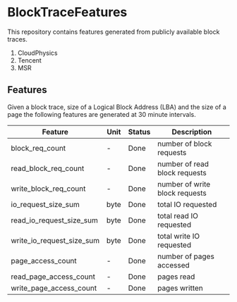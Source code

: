 # BlockTraceFeatures
This repository contains features generated from publicly available block traces. 

1. CloudPhysics 
2. Tencent 
3. MSR 

## Features
Given a block trace, size of a Logical Block Address (LBA) and the size of a page the following features are generated at 30 minute intervals. 


| Feature                     | Unit   | Status | Description                      |
|-----------------------------|--------|--------|----------------------------------|
| block_req_count             | -      | Done   | number of block requests         |
| read_block_req_count        | -      | Done   | number of read block requests    |
| write_block_req_count       | -      | Done   | number of write block requests   |
| io_request_size_sum         | byte   | Done   | total IO requested               |
| read_io_request_size_sum    | byte   | Done   | total read IO requested          |
| write_io_request_size_sum   | byte   | Done   | total write IO requested         |
| page_access_count        | - | Done   | number of pages accessed |
| read_page_access_count   | - | Done   | pages read               |
| write_page_access_count  | - | Done   | pages written            |



<!-- 
| block_req_count_split  | fraction of block requests that were writes | ratio |
| seq_count             | number of sequential block requests | frequency |
| read_seq_count | number of sequentiral read block requests | frequency |
| write_seq_count | number of sequential write block requests | frequency |
| page_access_count | number of pages accessed | frequency |
| read_page_access_count | number of pages read | frequency |
| write_page_access_count | number of pages written |  frequency |
| write_page_access_split | fraction of page accesses that were for writes | ratio | 
| misalignment_sum | the sum of bytes by which block requests were not page aligned | bytes |
| read_misalignment_sum | the sum of bytes by which read block requests were not page aligned | bytes | 
| write_misalignment_sum | the sum of bytes by which write block requests were not page aligned | bytes |
| misaligned_request_split | the fraction of block requests that were not page aligned | bytes |
| read_misaligned_request_split | the fraction of read block requests that were not page aligned | ratio |
| write_misaligned_request_split | the fraction of write block requests that were not page aligned | ratio |
| range | the difference between the maximum and minimum byte offset accessed | byte | -->



